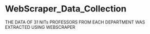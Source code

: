 # WebScraper_Data_Collection
THE DATA OF 31 NITs PROFESSORS FROM EACH DEPARTMENT WAS EXTRACTED USING WEBSCRAPER
